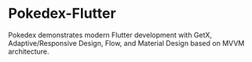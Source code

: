 # Pokedex-Flutter

Pokedex demonstrates modern Flutter development with GetX, Adaptive/Responsive Design, Flow, and Material Design based on MVVM architecture.

